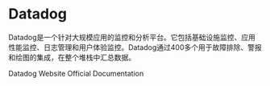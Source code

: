 # Datadog

Datadog是一个针对大规模应用的监控和分析平台。它包括基础设施监控、应用性能监控、日志管理和用户体验监控。Datadog通过400多个用于故障排除、警报和绘图的集成，在整个堆栈中汇总数据。


<BadgeLink badgeText='Official Website' colorScheme='blue' href='https://www.datadoghq.com/'>Datadog Website</BadgeLink>
<BadgeLink badgeText='Official Documentation' colorScheme='blue' href='https://docs.datadoghq.com/'>Official Documentation</BadgeLink>
